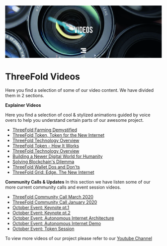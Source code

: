 ![](images/videos-header.jpg)
# ThreeFold Videos
Here you find a selection of some of our video content.
We have divided them in 2 sections.

**Explainer Videos**

Here you find a selection of cool & stylized animations guided by voice overs to help you understand certain parts of our awesome project.

* [ThreeFold Farming Demystified](/docs/videos/explainer_videos/farming.md)
* [ThreeFold Token, Token for the New Internet](/docs/videos/explainer_videos/tft_intro.md)
* [ThreeFold Technology Overview](/docs/videos/explainer_videos/tech.md)
* [ThreeFold Token - How It Works](/docs/videos/explainer_videos/tft_howitworks.md)
* [ThreeFold Technology Overview](/docs/videos/explainer_videos/tf_tech.md)
* [Building a Newer Digital World for Humanity](/docs/videos/explainer_videos/humanity.md)
* [Solving Blockchain's Dilemma](/docs/videos/explainer_videos/dilemma.md)
* [ThreeFold Wallet Dos and Don'ts](/docs/videos/explainer_videos/wallet.md)
* [ThreeFold Grid: Edge. The New Internet](/docs/videos/explainer_videos/edge.md)    

**Community Calls & Updates**
In this section we have listen some of our more current community calls and event session videos.

* [ThreeFold Community Call March 2020](/docs/videos/community_calls/march_2020.md)
* [ThreeFold Community Call January 2020](/docs/videos/community_calls/jan_2020.md)
* [October Event: Keynote pt.1](/docs/videos/community_calls/keynote_oct2019_1.md)
* [October Event: Keynote pt.2](/docs/videos/community_calls/keynote_oct2019_2.md)
* [October Event: Autonomous Internet Architecture](/docs/videos/community_calls/autonomousarchitecture_oct2019.md)
* [October Event: Autonomous Internet Demo](/docs/videos/community_calls/autonomousdemo_oct2019.md)
* [October Event: Token Session](/docs/videos/community_calls/tokensession_oct2019.md)

To view more videos of our project please refer to our <a href="https://www.youtube.com/channel/UCKMNPuhs-8tHYfGd92krC8w" target="_blank">Youtube Channel</a>
